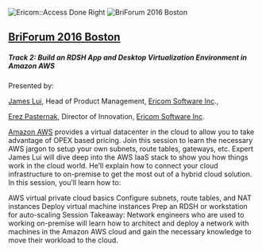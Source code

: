 



![Ericom::Access Done Right](http://www.ericom.com/imgs/home/EricomLogo2.jpg "Ericom Logo")  ![BriForum 2016 Boston](http://briforum.com/shared/images/logos/techtarget/white/BriForum.png "BriForum Logo") 
## [BriForum 2016 Boston](http://briforum.com/2016/US/)

##### Track 2: Build an RDSH App and Desktop Virtualization Environment in Amazon AWS
Presented by:

 [James Lui](http://www.linkedin.com/in/james-lui-3038324), Head of Product Management, [Ericom Software Inc](http://www.ericom.com/Default.asp)., 
 
 [Erez Pasternak](http://www.linkedin.com/in/erezpasternak), Director of Innovation, [Ericom Software Inc](http://www.ericom.com/Default.asp).


[Amazon AWS](https://aws.amazon.com/?nc2=h_lg) provides a virtual datacenter in the cloud to allow you to take advantage of OPEX based pricing. Join this session to learn the necessary AWS jargon to setup your own subnets, route tables, gateways, etc. Expert James Lui will dive deep into the AWS IaaS stack to show you how things work in the cloud world. He’ll explain how to connect your cloud infrastructure to on-premise to get the most out of a hybrid cloud solution. In this session, you’ll learn how to:

AWS virtual private cloud basics
Configure subnets, route tables, and NAT instances
Deploy virtual machine instances
Prep an RDSH or workstation for auto-scaling
Session Takeaway: Network engineers who are used to working on-premise will learn how to architect and deploy a network with machines in the Amazon AWS cloud and gain the necessary knowledge to move their workload to the cloud.